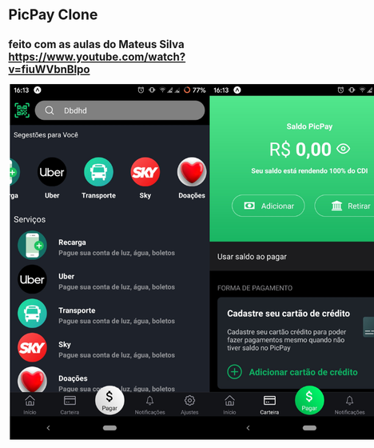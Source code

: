 # PicPay Clone
## feito com as aulas do Mateus Silva https://www.youtube.com/watch?v=fiuWVbnBIpo

<div style="display:flex">
<img src="imageRedme/Screenshot_20200619-173046039.jpg" style="margin-left:3px" width="400px">
<img src="imageRedme/Screenshot_20200619-173038229.jpg" width="400px">



<div style="display:flex">
<img src="imageRedme/Screenshot_20200619-173049582.jpg"  style="margin-left:3px" width="400px">
<img src="imageRedme/Screenshot_20200619-173054293.jpg" width="400px">

</div>

<img src="imageRedme/Screenshot_20200619-173100727.jpg" width="400px">



